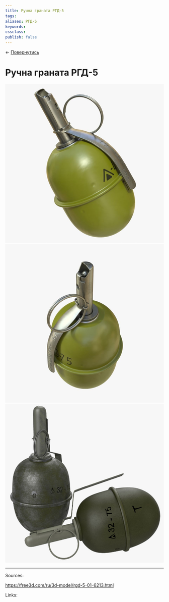 ```yaml
---
title: Ручна граната РГД-5
tags: 
aliases: РГД-5
keywords:
cssclass:
publish: false
---
```


← [Повернутись](./index.md)

# Ручна граната РГД-5

![](./assets/rgd-5.png)
![](./assets/rgd-5_1.png)
![](./assets/rgd-5_2.png)



---------
Sources:

https://free3d.com/ru/3d-model/rgd-5-01-6213.html

Links:


